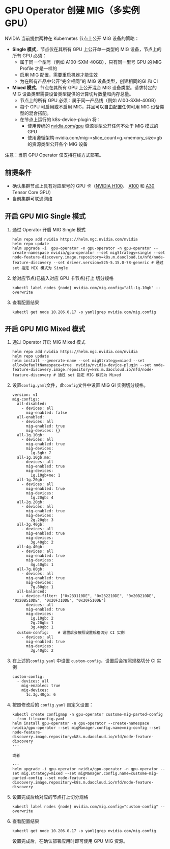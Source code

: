 # GPU Operator 创建 MIG（多实例 GPU）

NVIDIA 当前提供两种在 Kubernetes 节点上公开 MIG 设备的策略： 

- **Single 模式**，节点仅在其所有 GPU 上公开单一类型的 MIG 设备，节点上的所有 GPU 必须：
    - 属于同一个型号（例如 A100-SXM-40GB），只有同一型号 GPU 的 MIG Profile 才是一样的
    - 启用 MIG 配置，需要重启机器才能生效
    - 为在所有产品中公开“完全相同”的 MIG 设备类型，创建相同的GI 和 CI
- **Mixed 模式**，节点在其所有 GPU 上公开混合 MIG 设备类型。请求特定的 MIG 设备类型需要设备类型提供的计算切片数量和内存总量。
    - 节点上的所有 GPU 必须：属于同一产品线（例如 A100-SXM-40GB）
    - 每个 GPU 可启用或不启用 MIG，并且可以自由配置任何可用 MIG 设备类型的混合搭配。
    - 在节点上运行的 k8s-device-plugin 将：
        - 使用传统的 [nvidia.com/gpu](http://nvidia.com/gpu) 资源类型公开任何不处于 MIG 模式的 GPU
        - 使用遵循架构 nvidia.com/mig-<slice_count>g.<memory_size>gb 的资源类型公开各个 MIG 设备

注意：当前 GPU Operator 仅支持在线方式部署。

## 前提条件

- 确认集群节点上具有对应型号的 GPU 卡（[NVIDIA H100](https://www.nvidia.com/en-us/data-center/h100/)、
  [A100](https://www.nvidia.com/en-us/data-center/a100/) 和
  [A30](https://www.nvidia.com/en-us/data-center/products/a30-gpu/) Tensor Core GPU）
- 当前集群可联通网络

## 开启 GPU MIG Single 模式

1. 通过 Operator 开启 MIG  Single 模式

    ```
    helm repo add nvidia https://helm.ngc.nvidia.com/nvidia
    helm repo update
    helm upgrade -i  gpu-operator -n gpu-operator -n gpu-operator --create-namespace nvidia/gpu-operator --set migStrategy=single --set node-feature-discovery.image.repository=k8s.m.daocloud.io/nfd/node-feature-discovery --set driver.version=525-5.15.0-78-generic # 通过 set 指定 MIG 模式为 Single
    ```

2. 给对应节点(已插入对应 GPU 卡节点)打上 切分规格

    ```
    kubectl label nodes {node} nvidia.com/mig.config="all-1g.10gb" --overwrite
    ```

3. 查看配置结果

    ```
    kubectl get node 10.206.0.17 -o yaml|grep nvidia.com/mig.config
    ```

## 开启 GPU MIG Mixed 模式

1. 通过 Operator 开启 MIG  Mixed 模式

    ```
    helm repo add nvidia https://helm.ngc.nvidia.com/nvidia
    helm repo update
    helm install --generate-name --set migStrategy=mixed --set allowDefaultNamespace=true  nvidia/nvidia-device-plugin --set node-feature-discovery.image.repository=k8s.m.daocloud.io/nfd/node-feature-discovery # 通过 set 指定 MIG 模式为 Mixed
    ```

2. 设置`config.yaml`文件，此`config`文件中设置 MIG GI 实例切分规格。

    ```
    version: v1
    mig-configs:
      all-disabled:
        - devices: all
          mig-enabled: false
      all-enabled:
        - devices: all
          mig-enabled: true
          mig-devices: {}
      all-1g.10gb:
        - devices: all
          mig-enabled: true
          mig-devices:
            1g.5gb: 7
      all-1g.10gb.me:
        - devices: all
          mig-enabled: true
          mig-devices:
            1g.10gb+me: 1
      all-1g.20gb:
        - devices: all
          mig-enabled: true
          mig-devices:
            1g.20gb: 4
      all-2g.20gb:
        - devices: all
          mig-enabled: true
          mig-devices:
            2g.20gb: 3
      all-3g.40gb:
        - devices: all
          mig-enabled: true
          mig-devices:
            3g.40gb: 2
      all-4g.40gb:
        - devices: all
          mig-enabled: true
          mig-devices:
            4g.40gb: 1
      all-7g.80gb:
        - devices: all
          mig-enabled: true
          mig-devices:
            7g.80gb: 1
      all-balanced:
        - device-filter: ["0x233110DE", "0x232210DE", "0x20B210DE", "0x20B510DE", "0x20F310DE", "0x20F510DE"]
          devices: all
          mig-enabled: true
          mig-devices:
            1g.10gb: 2
            2g.20gb: 1
            3g.40gb: 1
      custom-config:    # 设置后会按照设置规格切分 CI 实例
        - devices: all
          mig-enabled: true
          mig-devices:
            3g.40gb: 2
    ```

3. 在上述的`config.yaml` 中设置 `custom-config`，设置后会按照规格切分 CI 实例

    ```
    custom-config:
      - devices: all
        mig-enabled: true
        mig-devices:
          1c.3g.40gb: 6
    ```

4. 按照修改后的 `config.yaml` 自定义设置：

    ```
    kubectl create configmap -n gpu-operator custome-mig-parted-config --from-file=config.yaml
    helm install gpu-operator -n gpu-operator --create-namespace nvidia/gpu-operator --set migManager.config.name=mig-config --set node-feature-
    discovery.image.repository=k8s.m.daocloud.io/nfd/node-feature-discovery
    ···
    
    或者
    
    ···
    helm upgrade -i gpu-operator nvidia/gpu-operator -n gpu-operator --set mig.strategy=mixed --set migManager.config.name=custome-mig-parted-config --set node-feature-discovery.image.repository=k8s.m.daocloud.io/nfd/node-feature-discovery
    ```

5. 设置完成后给对应的节点打上切分规格

    ```
    kubectl label nodes {node} nvidia.com/mig.config="custom-config" --overwrite
    ```

6. 查看配置结果

    ```
    kubectl get node 10.206.0.17 -o yaml|grep nvidia.com/mig.config
    ```

    设置完成后，在确认部署应用时即可使用 GPU MIG 资源。
